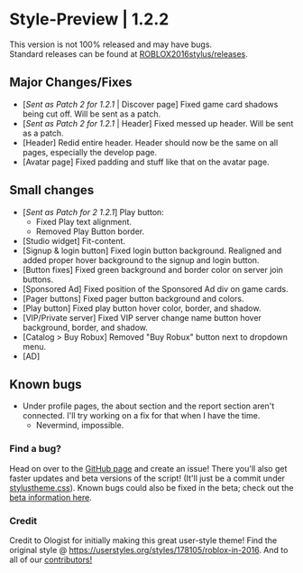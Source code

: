 # Style-Preview | 1.2.2
This version is not 100% released and may have bugs.\
Standard releases can be found at [ROBLOX2016stylus/releases](https://github.com/anthony1x6000/ROBLOX2016stylus/releases).
## Major Changes/Fixes
- [*Sent as Patch 2 for 1.2.1* | Discover page] Fixed game card shadows being cut off. Will be sent as a patch.
- [*Sent as Patch 2 for 1.2.1* | Header] Fixed messed up header. Will be sent as a patch.
- [Header] Redid entire header. Header should now be the same on all pages, especially the develop page. 
- [Avatar page] Fixed padding and stuff like that on the avatar page. 
## Small changes
- [*Sent as Patch for 2 1.2.1*] Play button:
  - Fixed Play text alignment. 
  - Removed Play Button border. 
- [Studio widget] Fit-content.
- [Signup & login button] Fixed login button background. Realigned and added proper hover background to the signup and login button.
- [Button fixes] Fixed green background and border color on server join buttons.  
- [Sponsored Ad] Fixed position of the Sponsored Ad div on game cards. 
- [Pager buttons] Fixed pager button background and colors. 
- [Play button] Fixed play button hover color, border, and shadow. 
- [VIP/Private server] Fixed VIP server change name button hover background, border, and shadow. 
- [Catalog > Buy Robux] Removed "Buy Robux" button next to dropdown menu.
- [AD]
## Known bugs
- Under profile pages, the about section and the report section aren't connected. I'll try working on a fix for that when I have the time. 
  - Nevermind, impossible. 
### Find a bug?
Head on over to the [GitHub page](https://github.com/anthony1x6000/ROBLOX2016stylus) and create an issue!
There you'll also get faster updates and beta versions of the script! (It'll just be a commit under [stylustheme.css](https://github.com/anthony1x6000/ROBLOX2016stylus/blob/main/stylustheme.css)). Known bugs could also be fixed in the beta; check out the [beta information here](https://github.com/anthony1x6000/ROBLOX2016stylus/blob/main/unreleasedChanges.md#beta--116).
### Credit
Credit to Ologist for initially making this great user-style theme!
Find the original style @ https://userstyles.org/styles/178105/roblox-in-2016.
And to all of our [contributors!](https://github.com/anthony1x6000/ROBLOX2016stylus/graphs/contributors)
